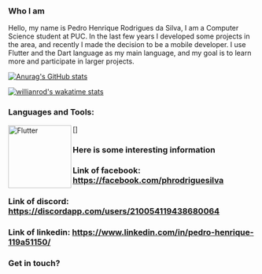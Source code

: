 ### Who I am

Hello, my name is Pedro Henrique Rodrigues da Silva, I am a Computer Science student at PUC. In the last few years I developed some projects in the area, and recently I made the decision to be a mobile developer. I use Flutter and the Dart language as my main language, and my goal is to learn more and participate in larger projects.

[![Anurag's GitHub stats](https://github-readme-stats.vercel.app/api?username=phrodriguesilva)](https://github.com/anuraghazra/github-readme-stats)

[![willianrod's wakatime stats](https://github-readme-stats.vercel.app/api/wakatime?username=phrodriguesilva)](https://github.com/anuraghazra/github-readme-stats)

### Languages and Tools:

[<img align="left" alt="Flutter" width="128px" src="https://www.google.com/url?sa=i&url=https%3A%2F%2Ficonscout.com%2Ficon%2Fflutter-2038877&psig=AOvVaw1Uz8gHgWoKDIfzGDKeM8vc&ust=1622144473790000&source=images&cd=vfe&ved=0CAIQjRxqFwoTCMCMpJuN6PACFQAAAAAdAAAAABAO" />]



### Here is some interesting information
### Link of facebook: https://facebook.com/phrodriguesilva
### Link of discord: https://discordapp.com/users/210054119438680064
### Link of linkedin: https://www.linkedin.com/in/pedro-henrique-119a51150/
### Get in touch?

